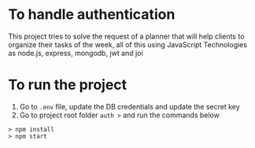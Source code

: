 # To handle authentication
This project tries to solve the request of a planner that will help clients to organize their tasks of the week, all of this using JavaScript Technologies as node.js, express, mongodb, jwt and joi 


# To run the project
1. Go to `.env` file, update the DB credentials and update the secret key
2. Go to project root folder `auth >` and run the commands below

```
> npm install
> npm start
```
